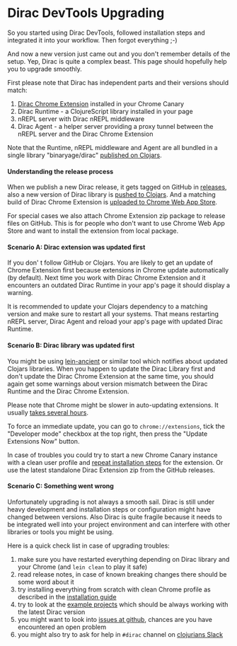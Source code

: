 # Dirac DevTools Upgrading

So you started using Dirac DevTools, followed installation steps and integrated it into your workflow. Then forgot everything ;-)

And now a new version just came out and you don't remember details of the setup. Yep, Dirac is quite a complex beast. This page should hopefully help you to upgrade smoothly.

First please note that Dirac has independent parts and their versions should match:

1. [Dirac Chrome Extension](https://chrome.google.com/webstore/detail/dirac-devtools/kbkdngfljkchidcjpnfcgcokkbhlkogi) installed in your Chrome Canary
1. Dirac Runtime - a ClojureScript library installed in your page
1. nREPL server with Dirac nREPL middleware
1. Dirac Agent - a helper server providing a proxy tunnel between the nREPL server and the Dirac Chrome Extension

Note that the Runtime, nREPL middleware and Agent are all bundled in a single library "binaryage/dirac" [published on Clojars](https://clojars.org/binaryage/dirac).

#### Understanding the release process

When we publish a new Dirac release, it gets tagged on GitHub in [releases](https://github.com/binaryage/dirac/releases),
also a new version of Dirac library is [pushed to Clojars](https://clojars.org/binaryage/dirac).
And a matching build of Dirac Chrome Extension
is [uploaded to Chrome Web App Store](https://chrome.google.com/webstore/detail/dirac-devtools/kbkdngfljkchidcjpnfcgcokkbhlkogi).

For special cases we also attach Chrome Extension zip package to release files on GitHub. This is for people who don't want
 to use Chrome Web App Store and want to install the extension from local package.

#### Scenario A: Dirac extension was updated first

If you don' t follow GitHub or Clojars. You are likely to get an update of Chrome Extension first because extensions
in Chrome update automatically (by default). Next time you work with Dirac Chrome Extension and it encounters an outdated
Dirac Runtime in your app's page it should display a warning.

It is recommended to update your Clojars dependency to a matching version and make sure to restart all your systems.
 That means restarting nREPL server, Dirac Agent and reload your app's page with updated Dirac Runtime.

#### Scenario B: Dirac library was updated first

You might be using [lein-ancient](https://github.com/xsc/lein-ancient) or similar tool which notifies about updated Clojars libraries.
When you happen to update the Dirac Library first and don't update the Dirac Chrome Extension at the same time, you should again get some warnings
about version mismatch between the Dirac Runtime and the Dirac Chrome Extension.

Please note that Chrome might be slower in auto-updating extensions.
It usually [takes several hours](http://stackoverflow.com/questions/24100507/how-often-do-chrome-extensions-automatically-update).

To force an immediate update, you can go to `chrome://extensions`, tick the "Developer mode" checkbox at the top right,
then press the "Update Extensions Now" button.

In case of troubles you could try to start a new Chrome Canary instance with a clean user profile
and [repeat installation steps](https://github.com/binaryage/dirac/blob/master/docs/installation.md#setup-dirac-chrome-extension)
for the extension. Or use the latest standalone Dirac Extension zip from the GitHub releases.

#### Scenario C: Something went wrong

Unfortunately upgrading is not always a smooth sail. Dirac is still under heavy development and installation steps or configuration
 might have changed between versions. Also Dirac is quite fragile because it needs to be integrated well into your project
 environment and can interfere with other libraries or tools you might be using.

Here is a quick check list in case of upgrading troubles:

1. make sure you have restarted everything depending on Dirac library and your Chrome (and `lein clean` to play it safe)
1. read release notes, in case of known breaking changes there should be some word about it
1. try installing everything from scratch with clean Chrome profile as described in the [installation guide](installation.md)
1. try to look at the [example projects](https://github.com/binaryage/dirac/tree/master/examples) which should be always working with the latest Dirac version
1. you might want to look into [issues at github](https://github.com/binaryage/dirac/issues), chances are you have encountered an open problem
1. you might also try to ask for help in `#dirac` channel on [clojurians Slack](http://clojurians.net)